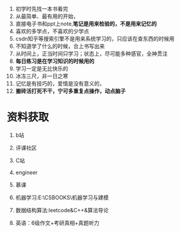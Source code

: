 1. 初学时先找一本书看完
2. 从最简单、最有用的开始，
3. 直接电子书和ppt上note,**笔记是用来检验的，不是用来记忆的**
4. 喜欢的多学点，不喜欢的少学点
5. csdn知乎等搜索引擎不是用来系统学习的，只应该在查东西的时候用
6. 不知道学了什么的时候，合上书写出来
7. 从时间上，正当时间只学习；状态上，尽可能多种感官，全神贯注
8. **每日练习是在学习知识的时候用的**
9. 学习一定是无比快乐的
10. 冰冻三尺，非一日之寒
11. 记忆是有技巧的，爱情是没有意义的，
12. **搬砖活打死不干，宁可多重复点操作，动点脑子**

# 资料获取
1. b站
2. 评课社区
3. C站
4. engineer
5. 慕课
   ​                 

1. 机器学习:E:\CSBOOKS\机器学习与建模

2. 数据结构算法:leetcode&C++&算法导论

3. 英语：6级作文+考研真相+真题听力

   ​